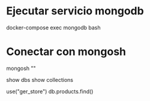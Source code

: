 # Ejecutar servicio mongodb

docker-compose exec mongodb bash

# Conectar con mongosh

mongosh ""

show dbs
show collections


use("ger_store")
db.products.find()
